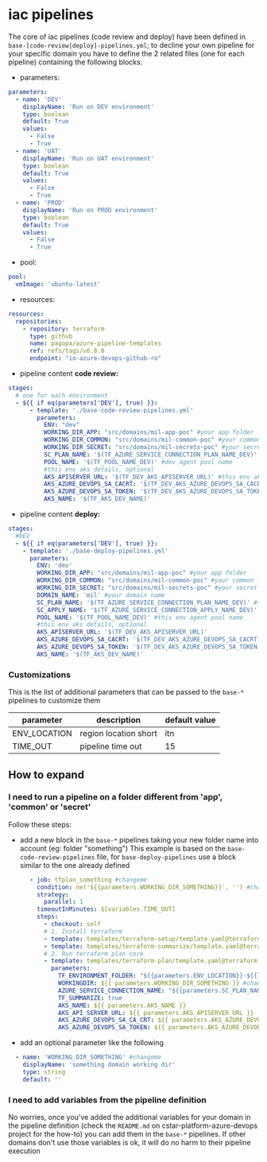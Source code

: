 # iac pipelines

The core of iac pipelines (code review and deploy) have been defined in `base-[code-review|deploy]-pipelines.yml`;
to decline your own pipeline for your specific domain you have to define the 2 related files (one for each pipeline) containing the following blocks:



- parameters:
```yaml
parameters:
  - name: 'DEV'
    displayName: 'Run on DEV environment'
    type: boolean
    default: True
    values:
      - False
      - True
  - name: 'UAT'
    displayName: 'Run on UAT environment'
    type: boolean
    default: True
    values:
      - False
      - True
  - name: 'PROD'
    displayName: 'Run on PROD environment'
    type: boolean
    default: True
    values:
      - False
      - True
```

- pool:
```yaml
pool:
  vmImage: 'ubuntu-latest'
```
- resources:
```yaml
resources:
  repositories:
    - repository: terraform
      type: github
      name: pagopa/azure-pipeline-templates
      ref: refs/tags/v6.8.0
      endpoint: "io-azure-devops-github-ro"
```

- pipeline content **code review:**
```yaml
stages:
  # one for each environment
  - ${{ if eq(parameters['DEV'], true) }}:
      - template: './base-code-review-pipelines.yml'
        parameters:
          ENV: "dev"
          WORKING_DIR_APP: "src/domains/mil-app-poc" #your app folder
          WORKING_DIR_COMMON: "src/domains/mil-common-poc" #your common folder
          WORKING_DIR_SECRET: "src/domains/mil-secrets-poc" #your secret folder
          SC_PLAN_NAME: '$(TF_AZURE_SERVICE_CONNECTION_PLAN_NAME_DEV)' #this env plan service connection
          POOL_NAME: '$(TF_POOL_NAME_DEV)' #dev agent pool name
          #this env aks details, optional
          AKS_APISERVER_URL: '$(TF_DEV_AKS_APISERVER_URL)' #this env aks details
          AKS_AZURE_DEVOPS_SA_CACRT: '$(TF_DEV_AKS_AZURE_DEVOPS_SA_CACRT)'
          AKS_AZURE_DEVOPS_SA_TOKEN: '$(TF_DEV_AKS_AZURE_DEVOPS_SA_TOKEN)'
          AKS_NAME: '$(TF_AKS_DEV_NAME)'
```

- pipeline content **deploy:**
```yaml
stages:
  #DEV
  - ${{ if eq(parameters['DEV'], true) }}:
    - template: './base-deploy-pipelines.yml'
      parameters:
        ENV: 'dev'
        WORKING_DIR_APP: "src/domains/mil-app-poc" #your app folder
        WORKING_DIR_COMMON: "src/domains/mil-common-poc" #your common folder
        WORKING_DIR_SECRET: "src/domains/mil-secrets-poc" #your secret folder
        DOMAIN_NAME: 'mil' #your domain name
        SC_PLAN_NAME: '$(TF_AZURE_SERVICE_CONNECTION_PLAN_NAME_DEV)' #this env plan service connection
        SC_APPLY_NAME: '$(TF_AZURE_SERVICE_CONNECTION_APPLY_NAME_DEV)' #this env apply service connection
        POOL_NAME: '$(TF_POOL_NAME_DEV)' #this env agent pool name
        #this env aks details, optional
        AKS_APISERVER_URL: '$(TF_DEV_AKS_APISERVER_URL)'
        AKS_AZURE_DEVOPS_SA_CACRT: '$(TF_DEV_AKS_AZURE_DEVOPS_SA_CACRT)'
        AKS_AZURE_DEVOPS_SA_TOKEN: '$(TF_DEV_AKS_AZURE_DEVOPS_SA_TOKEN)'
        AKS_NAME: '$(TF_AKS_DEV_NAME)'
```

### Customizations

This is the list of additional parameters that can be passed to the `base-*` pipelines to customize them

| parameter                  | description                                                          | default value |
|----------------------------|----------------------------------------------------------------------|---------------|
| ENV_LOCATION               | region location short                                                | itn           |
| TIME_OUT                   | pipeline time out                                                    | 15            |


## How to expand

### I need to run a pipeline on a folder different from 'app', 'common' or 'secret'

Follow these steps:

- add a new block in the `base-*` pipelines taking your new folder name into account (eg: folder "something")
This example is based on the `base-code-review-pipelines` file, for `base-deploy-pipelines` use a block similar to the one already defined
```yaml
      - job: tfplan_something #changeme
        condition: ne('${{parameters.WORKING_DIR_SOMETHING}}', '') #changeme
        strategy:
          parallel: 1
        timeoutInMinutes: $[variables.TIME_OUT]
        steps:
          - checkout: self
          # 1. Install terraform
          - template: templates/terraform-setup/template.yaml@terraform
          - template: templates/terraform-summarize/template.yaml@terraform
          # 2. Run terraform plan core
          - template: templates/terraform-plan/template.yaml@terraform
            parameters:
              TF_ENVIRONMENT_FOLDER: "${{parameters.ENV_LOCATION}}-${{lower(parameters.ENV)}}"
              WORKINGDIR: ${{ parameters.WORKING_DIR_SOMETHING }} #changeme
              AZURE_SERVICE_CONNECTION_NAME: "${{parameters.SC_PLAN_NAME}}"
              TF_SUMMARIZE: true
              AKS_NAME: ${{ parameters.AKS_NAME }}
              AKS_API_SERVER_URL: ${{ parameters.AKS_APISERVER_URL }}
              AKS_AZURE_DEVOPS_SA_CA_CRT: ${{ parameters.AKS_AZURE_DEVOPS_SA_CACRT }}
              AKS_AZURE_DEVOPS_SA_TOKEN: ${{ parameters.AKS_AZURE_DEVOPS_SA_TOKEN }}
```
- add an optional parameter like the following
```yaml
  - name: 'WORKING_DIR_SOMETHING' #changeme
    displayName: 'something domain working dir'
    type: string
    default: ''
```

### I need to add variables from the pipeline definition

No worries, once you've added the additional variables for your domain in the pipeline definition (check the `README.md` on cstar-platform-azure-devops project for the how-to)
you can add them in the `base-*` pipelines. If other domains don't use those variables is ok, it will do no harm to their pipeline execution
